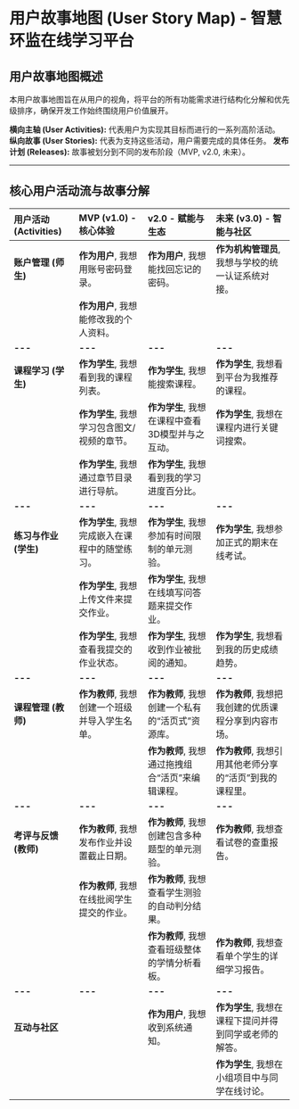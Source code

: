 # 用户故事地图 (User Story Map) - 智慧环监在线学习平台

## 用户故事地图概述

本用户故事地图旨在从用户的视角，将平台的所有功能需求进行结构化分解和优先级排序，确保开发工作始终围绕用户价值展开。

**横向主轴 (User Activities):** 代表用户为实现其目标而进行的一系列高阶活动。
**纵向故事 (User Stories):** 代表为支持这些活动，用户需要完成的具体任务。
**发布计划 (Releases):** 故事被划分到不同的发布阶段（MVP, v2.0, 未来）。

---

## 核心用户活动流与故事分解

| 用户活动 (Activities) | MVP (v1.0) - 核心体验 | v2.0 - 赋能与生态 | 未来 (v3.0) - 智能与社区 |
| :--- | :--- | :--- | :--- |
| **账户管理 (师生)** | **作为用户**, 我想用账号密码登录。 | **作为用户**, 我想能找回忘记的密码。 | **作为机构管理员**, 我想与学校的统一认证系统对接。 |
| | **作为用户**, 我想能修改我的个人资料。 | | |
| **---** | **---** | **---** | **---** |
| **课程学习 (学生)** | **作为学生**, 我想看到我的课程列表。 | **作为学生**, 我想能搜索课程。 | **作为学生**, 我想看到平台为我推荐的课程。 |
| | **作为学生**, 我想学习包含图文/视频的章节。 | **作为学生**, 我想在课程中查看3D模型并与之互动。 | **作为学生**, 我想在课程内进行关键词搜索。 |
| | **作为学生**, 我想通过章节目录进行导航。 | **作为学生**, 我想看到我的学习进度百分比。 | |
| **---** | **---** | **---** | **---** |
| **练习与作业 (学生)** | **作为学生**, 我想完成嵌入在课程中的随堂练习。| **作为学生**, 我想参加有时间限制的单元测验。 | **作为学生**, 我想参加正式的期末在线考试。|
| | **作为学生**, 我想上传文件来提交作业。 | **作为学生**, 我想在线填写问答题来提交作业。| |
| | **作为学生**, 我想查看我提交的作业状态。 | **作为学生**, 我想收到作业被批阅的通知。| **作为学生**, 我想看到我的历史成绩趋势。|
| **---** | **---** | **---** | **---** |
| **课程管理 (教师)** | **作为教师**, 我想创建一个班级并导入学生名单。 | **作为教师**, 我想创建一个私有的“活页式”资源库。 | **作为教师**, 我想把我创建的优质课程分享到内容市场。 |
| | | **作为教师**, 我想通过拖拽组合“活页”来编辑课程。 | **作为教师**, 我想引用其他老师分享的“活页”到我的课程里。 |
| **---** | **---** | **---** | **---** |
| **考评与反馈 (教师)** | **作为教师**, 我想发布作业并设置截止日期。 | **作为教师**, 我想创建包含多种题型的单元测验。 | **作为教师**, 我想查看试卷的查重报告。 |
| | **作为教师**, 我想在线批阅学生提交的作业。 | **作为教师**, 我想查看学生测验的自动判分结果。 | |
| | | **作为教师**, 我想查看班级整体的学情分析看板。 | **作为教师**, 我想查看单个学生的详细学习报告。|
| **---** | **---** | **---** | **---** |
| **互动与社区** | | **作为用户**, 我想收到系统通知。 | **作为学生**, 我想在课程下提问并得到同学或老师的解答。|
| | | | **作为学生**, 我想在小组项目中与同学在线讨论。|